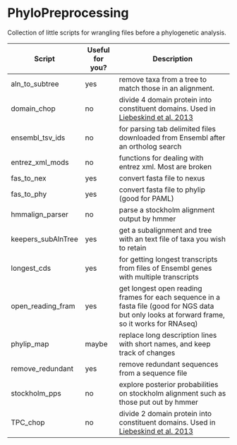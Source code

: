 PhyloPreprocessing
========

Collection of little scripts for wrangling files before a phylogenetic analysis.

Script | Useful for you? | Description |
------ | ----------------- | ----------- |
aln_to_subtree | yes | remove taxa from a tree to match those in an alignment.
domain_chop | no | divide 4 domain protein into constituent domains. Used in [Liebeskind et al. 2013](http://www.cell.com/current-biology/abstract/S0960-9822%2813%2901141-X)
ensembl_tsv_ids | no | for parsing tab delimited files downloaded from Ensembl after an ortholog search
entrez_xml_mods | no | functions for dealing with entrez xml. Most are broken
fas_to_nex | yes | convert fasta file to nexus
fas_to_phy | yes | convert fasta file to phylip (good for PAML)
hmmalign_parser | no | parse a stockholm alignment output by hmmer
keepers_subAlnTree | yes | get a subalignment and tree with an text file of taxa you wish to retain
longest_cds | yes | for getting longest transcripts from files of Ensembl genes with multiple transcripts
open_reading_fram | yes | get longest open reading frames for each sequence in a fasta file (good for NGS data but only looks at forward frame, so it works for RNAseq)
phylip_map | maybe | replace long description lines with short names, and keep track of changes
remove_redundant | yes | remove redundant sequences from a sequence file
stockholm_pps | no | explore posterior probabilities on stockholm alignment such as those put out by hmmer
TPC_chop | no | divide 2 domain protein into constituent domains. Used in [Liebeskind et al. 2013](http://www.cell.com/current-biology/abstract/S0960-9822%2813%2901141-X) 